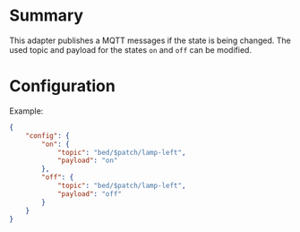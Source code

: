 # Summary

This adapter publishes a MQTT messages if the state is being changed. The used topic and payload for the states `on` and `off` can be modified.

# Configuration

Example:

```json
{
    "config": {
        "on": {
            "topic": "bed/$patch/lamp-left",
            "payload": "on"
        },
        "off": {
            "topic": "bed/$patch/lamp-left",
            "payload": "off"
        }
    }
}
```